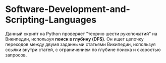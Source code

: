 # Software-Development-and-Scripting-Languages
Данный скрипт на Python проверяет "теорию шести рукопожатий" на Википедии, используя **поиск в глубину (DFS)**. Он ищет цепочку переходов между двумя заданными статьями Википедии, используя ссылки внутри статей, с ограничением по глубине поиска и скоростью запросов.
